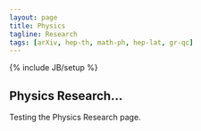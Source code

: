 ```yaml
---
layout: page
title: Physics
tagline: Research
tags: [arXiv, hep-th, math-ph, hep-lat, gr-qc]
---
```

{% include JB/setup %}

## Physics Research…

Testing the Physics Research page.
